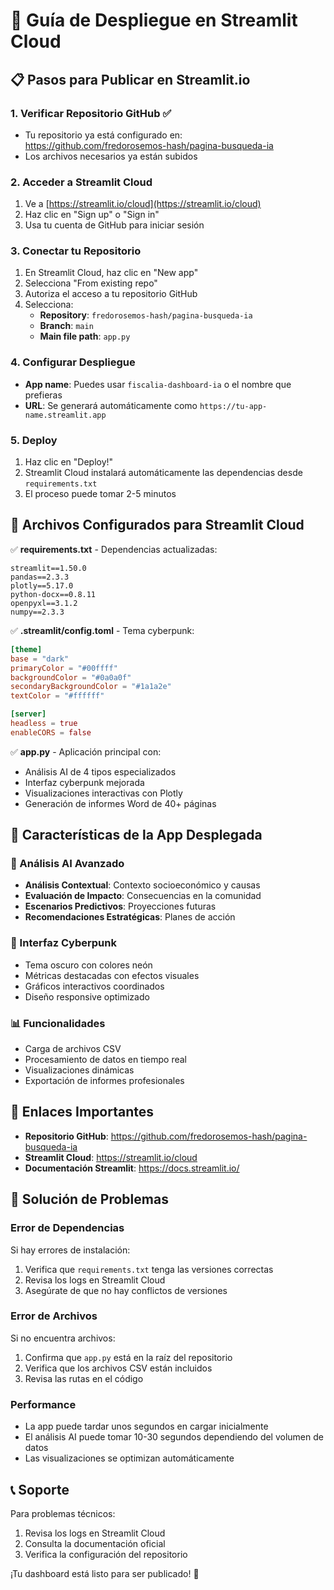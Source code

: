 # 🚀 Guía de Despliegue en Streamlit Cloud

## 📋 Pasos para Publicar en Streamlit.io

### 1. Verificar Repositorio GitHub ✅
- Tu repositorio ya está configurado en: https://github.com/fredorosemos-hash/pagina-busqueda-ia
- Los archivos necesarios ya están subidos

### 2. Acceder a Streamlit Cloud
1. Ve a [https://streamlit.io/cloud](https://streamlit.io/cloud)
2. Haz clic en "Sign up" o "Sign in"
3. Usa tu cuenta de GitHub para iniciar sesión

### 3. Conectar tu Repositorio
1. En Streamlit Cloud, haz clic en "New app"
2. Selecciona "From existing repo"
3. Autoriza el acceso a tu repositorio GitHub
4. Selecciona:
   - **Repository**: `fredorosemos-hash/pagina-busqueda-ia`
   - **Branch**: `main`
   - **Main file path**: `app.py`

### 4. Configurar Despliegue
- **App name**: Puedes usar `fiscalia-dashboard-ia` o el nombre que prefieras
- **URL**: Se generará automáticamente como `https://tu-app-name.streamlit.app`

### 5. Deploy
1. Haz clic en "Deploy!"
2. Streamlit Cloud instalará automáticamente las dependencias desde `requirements.txt`
3. El proceso puede tomar 2-5 minutos

## 📁 Archivos Configurados para Streamlit Cloud

✅ **requirements.txt** - Dependencias actualizadas:
```
streamlit==1.50.0
pandas==2.3.3
plotly==5.17.0
python-docx==0.8.11
openpyxl==3.1.2
numpy==2.3.3
```

✅ **.streamlit/config.toml** - Tema cyberpunk:
```toml
[theme]
base = "dark"
primaryColor = "#00ffff"
backgroundColor = "#0a0a0f"
secondaryBackgroundColor = "#1a1a2e"
textColor = "#ffffff"

[server]
headless = true
enableCORS = false
```

✅ **app.py** - Aplicación principal con:
- Análisis AI de 4 tipos especializados
- Interfaz cyberpunk mejorada
- Visualizaciones interactivas con Plotly
- Generación de informes Word de 40+ páginas

## 🎯 Características de la App Desplegada

### 🤖 Análisis AI Avanzado
- **Análisis Contextual**: Contexto socioeconómico y causas
- **Evaluación de Impacto**: Consecuencias en la comunidad
- **Escenarios Predictivos**: Proyecciones futuras
- **Recomendaciones Estratégicas**: Planes de acción

### 🎨 Interfaz Cyberpunk
- Tema oscuro con colores neón
- Métricas destacadas con efectos visuales
- Gráficos interactivos coordinados
- Diseño responsive optimizado

### 📊 Funcionalidades
- Carga de archivos CSV
- Procesamiento de datos en tiempo real
- Visualizaciones dinámicas
- Exportación de informes profesionales

## 🔗 Enlaces Importantes

- **Repositorio GitHub**: https://github.com/fredorosemos-hash/pagina-busqueda-ia
- **Streamlit Cloud**: https://streamlit.io/cloud
- **Documentación Streamlit**: https://docs.streamlit.io/

## 🚨 Solución de Problemas

### Error de Dependencias
Si hay errores de instalación:
1. Verifica que `requirements.txt` tenga las versiones correctas
2. Revisa los logs en Streamlit Cloud
3. Asegúrate de que no hay conflictos de versiones

### Error de Archivos
Si no encuentra archivos:
1. Confirma que `app.py` está en la raíz del repositorio
2. Verifica que los archivos CSV están incluidos
3. Revisa las rutas en el código

### Performance
- La app puede tardar unos segundos en cargar inicialmente
- El análisis AI puede tomar 10-30 segundos dependiendo del volumen de datos
- Las visualizaciones se optimizan automáticamente

## 📞 Soporte

Para problemas técnicos:
1. Revisa los logs en Streamlit Cloud
2. Consulta la documentación oficial
3. Verifica la configuración del repositorio

¡Tu dashboard está listo para ser publicado! 🎉